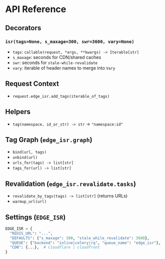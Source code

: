 # API Reference

## Decorators
### `isr(tags=None, s_maxage=300, swr=3600, vary=None)`
- `tags`: `callable(request, *args, **kwargs) -> Iterable[str]`
- `s_maxage`: seconds for CDN/shared caches
- `swr`: seconds for `stale-while-revalidate`
- `vary`: iterable of header names to merge into `Vary`

## Request Context
- `request.edge_isr.add_tags(iterable_of_tags)`

## Helpers
- `tag(namespace, id_or_str) -> str` → `"namespace:id"`

## Tag Graph (`edge_isr.graph`)
- `bind(url, tags)`
- `unbind(url)`
- `urls_for(tags) -> list[str]`
- `tags_for(url) -> list[str]`

## Revalidation (`edge_isr.revalidate.tasks`)
- `revalidate_by_tags(tags) -> list[str]` (returns URLs)
- `warmup_url(url)`

## Settings (`EDGE_ISR`)
```python
EDGE_ISR = {
  "REDIS_URL": "...",
  "DEFAULTS": {"s_maxage": 300, "stale_while_revalidate": 3600},
  "QUEUE": {"backend": "inline|celery|rq", "queue_name": "edge_isr"},
  "CDN": {...},  # cloudflare | cloudfront
}
